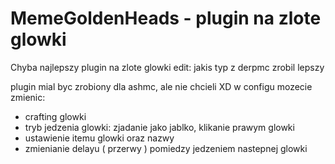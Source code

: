 # MemeGoldenHeads - plugin na zlote glowki

Chyba najlepszy plugin na zlote glowki
edit: jakis typ z derpmc zrobil lepszy

plugin mial byc zrobiony dla ashmc, ale nie chcieli XD
w configu mozecie zmienic:
- crafting glowki
- tryb jedzenia glowki: zjadanie jako jablko, klikanie prawym glowki
- ustawienie itemu glowki oraz nazwy
- zmienianie delayu ( przerwy ) pomiedzy jedzeniem nastepnej glowki
